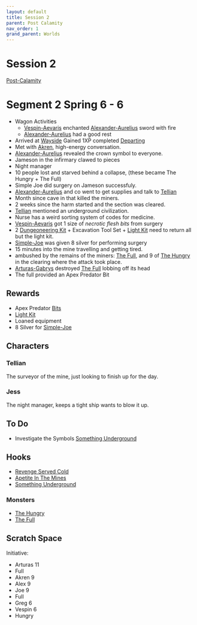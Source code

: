 ```yaml
---
layout: default
title: Session 2
parent: Post Calamity
nav_order: 1
grand_parent: Worlds
---
```

# Session 2
[Post-Calamity](Post-Calamity)

# Segment 2 Spring 6 - 6
* Wagon Activities
	* [Vespin-Aevaris](Vespin-Aevaris) enchanted [Alexander-Aurelius](Alexander-Aurelius) sword with fire
	* [Alexander-Aurelius](Alexander-Aurelius) had a good rest
* Arrived at [Wayside](Wayside) Gained 1XP completed [Departing](Hooks#Departing)
* Met with [Akren](Akren), high-energy conversation.
* [Alexander-Aurelius](Alexander-Aurelius) revealed the crown symbol to everyone.
* Jameson in the infirmary clawed to pieces
* Night manager 
* 10 people lost and starved behind a collapse, (these became The Hungry + The Full)
* Simple Joe did surgery on Jameson successfuly.
* [Alexander-Aurelius](Alexander-Aurelius) and co went to get supplies and talk to [Tellian](#Tellian)
* Month since cave in that killed the miners.
* 2 weeks since the harm started and the section was cleared.
* [Tellian](#Tellian) mentioned an underground civilization.
* Nurse has a weird sorting system of codes for medicine.
* [Vespin-Aevaris](Vespin-Aevaris) got 1 size of *necrotic flesh bits* from surgery
* 2 [Dungeoneering Kit](../../Example-Gear#Dungeoneering%20Kit) + Excavation Tool Set + [Light Kit](../../Example-Gear#Light%20Kit) need to return all but the light kit.
* [Simple-Joe](Simple-Joe) was given 8 silver for performing surgery
* 15 minutes into the mine travelling and getting tired. 
* ambushed by the remains of the miners: [The Full](../../Monsters#The%20Full), and 9 of [The Hungry](../../Monsters#The%20Hungry) in the clearing where the attack took place.
* [Arturas-Gabrys](Arturas-Gabrys) destroyed [The Full](../../Monsters#The%20Full) lobbing off its head
* The full provided an Apex Predator Bit

## Rewards
* Apex Predator [Bits](../../Bits)
* [Light Kit](../../Example-Gear#Light%20Kit)
* Loaned equipment
* 8 Silver for [Simple-Joe](Simple-Joe)

## Characters
### Tellian
The surveyor of the mine, just looking to finish up for the day.

### Jess
The night manager, keeps a tight ship wants to blow it up.

## To Do
* Investigate the Symbols [Something Underground](Hooks#Something%20Underground)

## Hooks
* [Revenge Served Cold](Hooks#Revenge%20Served%20Cold)
* [Apetite In The Mines](Hooks#Apetite%20In%20The%20Mines)
* [Something Underground](Hooks#Something%20Underground)

### Monsters
* [The Hungry](../../Monsters#The%20Hungry)
* [The Full](../../Monsters#The%20Full)

## Scratch Space
Initiative:
* Arturas 11
* Full
* Akren 9
* Alex 9
* Joe 9
* Full
* Greg 6
* Vespin 6
* Hungry
